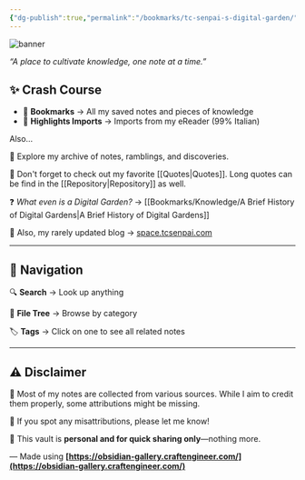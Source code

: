 ```yaml
---
{"dg-publish":true,"permalink":"/bookmarks/tc-senpai-s-digital-garden/","tags":["gardenEntry"]}
---
```


![banner](/img/user/_resources/banner.png)

_“A place to cultivate knowledge, one note at a time.”_

## ✨ Crash Course

- 📌 **Bookmarks** → All my saved notes and pieces of knowledge
- 📖 **Highlights Imports** → Imports from my eReader (99% Italian)

Also…

📂 Explore my archive of notes, ramblings, and discoveries.

📜 Don't forget to check out my favorite [[Quotes\|Quotes]]. Long quotes can be find in the [[Repository\|Repository]] as well.

❓ _What even is a Digital Garden?_ → [[Bookmarks/Knowledge/A Brief History of Digital Gardens\|A Brief History of Digital Gardens]]

💾 Also, my rarely updated blog → [space.tcsenpai.com](https://space.tcsenpai.com)

---

## 🧭 Navigation

🔍 **Search** → Look up anything

📁 **File Tree** → Browse by category

🏷️ **Tags** → Click on one to see all related notes

---

## ⚠️ Disclaimer

📜 Most of my notes are collected from various sources. While I aim to credit them properly, some attributions might be missing.

💌 If you spot any misattributions, please let me know!

📂 This vault is **personal and for quick sharing only**—nothing more.

—
Made using **[https://obsidian-gallery.craftengineer.com/](https://obsidian-gallery.craftengineer.com/)**